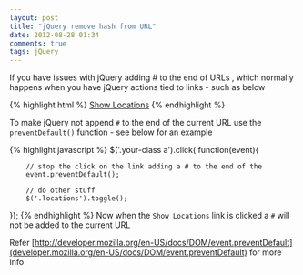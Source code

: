 ```yaml
---
layout: post
title: "jQuery remove hash from URL"
date: 2012-08-28 01:34
comments: true
tags: jQuery 
---
```

If you have issues with jQuery adding # to the end of URLs , which normally happens 
when you have jQuery actions tied to links - such as below

{% highlight html %}
<a href='#' class="your-class">Show Locations</a>
{% endhighlight %}

To make jQuery not append `#` to the end of the current URL use the `preventDefault()` function - see below for an example

{% highlight javascript %}
$('.your-class a').click( function(event){

        // stop the click on the link adding a # to the end of the 
        event.preventDefault();

        // do other stuff
        $('.locations').toggle();

});
{% endhighlight %}
Now when the `Show Locations` link is clicked a `#` will not be added to the current URL

Refer [http://developer.mozilla.org/en-US/docs/DOM/event.preventDefault](developer.mozilla.org/en-US/docs/DOM/event.preventDefault) for more info
